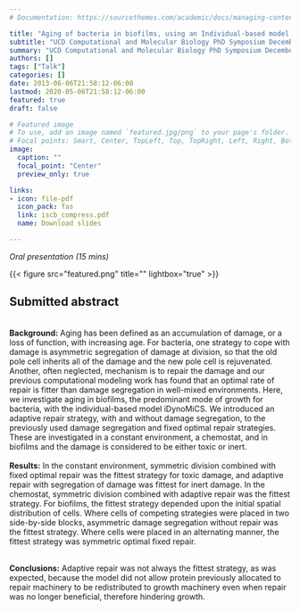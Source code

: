 ```yaml
---
# Documentation: https://sourcethemes.com/academic/docs/managing-content/

title: "Aging of bacteria in biofilms, using an Individual-based model to study growth"
subtitle: "UCD Computational and Molecular Biology PhD Symposium December 2016 (Dublin, Ireland)"
summary: "UCD Computational and Molecular Biology PhD Symposium December 2016"
authors: []
tags: ["Talk"]
categories: []
date: 2013-06-06T21:58:12-06:00
lastmod: 2020-05-06T21:58:12-06:00
featured: true
draft: false

# Featured image
# To use, add an image named `featured.jpg/png` to your page's folder.
# Focal points: Smart, Center, TopLeft, Top, TopRight, Left, Right, BottomLeft, Bottom, BottomRight.
image:
  caption: ""
  focal_point: "Center"
  preview_only: true

links: 
- icon: file-pdf
  icon_pack: fas
  link: iscb_compress.pdf
  name: Download slides

---
```

_Oral presentation (15 mins)_

{{< figure src="featured.png" title="" lightbox="true" >}}

<h2>Submitted abstract</h2></br>
<strong>Background:</strong> Aging has been defined as an accumulation of damage, or a loss of function, with increasing age. For bacteria, one strategy to cope with damage is asymmetric segregation of damage at division, so that the old pole cell inherits all of the damage and the new pole cell is rejuvenated. Another, often neglected, mechanism is to repair the damage and our previous computational modeling work has found that an optimal rate of repair is fitter than damage segregation in well-mixed environments. Here, we investigate aging in biofilms, the predominant mode of growth for bacteria, with the individual-based model iDynoMiCS. We introduced an adaptive repair strategy, with and without damage segregation, to the previously used damage segregation and fixed optimal repair strategies. These are investigated in a constant environment, a chemostat, and in biofilms and the damage is considered to be either toxic or inert.</br></br>
<strong>Results:</strong> In the constant environment, symmetric division combined with fixed optimal repair was the fittest strategy for toxic damage, and adaptive repair with segregation of damage was fittest for inert damage. In the chemostat, symmetric division combined with adaptive repair was the fittest strategy. For biofilms, the fittest strategy depended upon the initial spatial distribution of cells. Where cells of competing strategies were placed in two side-by-side blocks, asymmetric damage segregation without repair was the fittest strategy. Where cells were placed in an alternating manner, the fittest strategy was symmetric optimal fixed repair.</br></br>

<strong>Conclusions:</strong> Adaptive repair was not always the fittest strategy, as was expected, because the model did not allow protein previously allocated to repair machinery to be redistributed to growth machinery even when repair was no longer beneficial, therefore hindering growth.